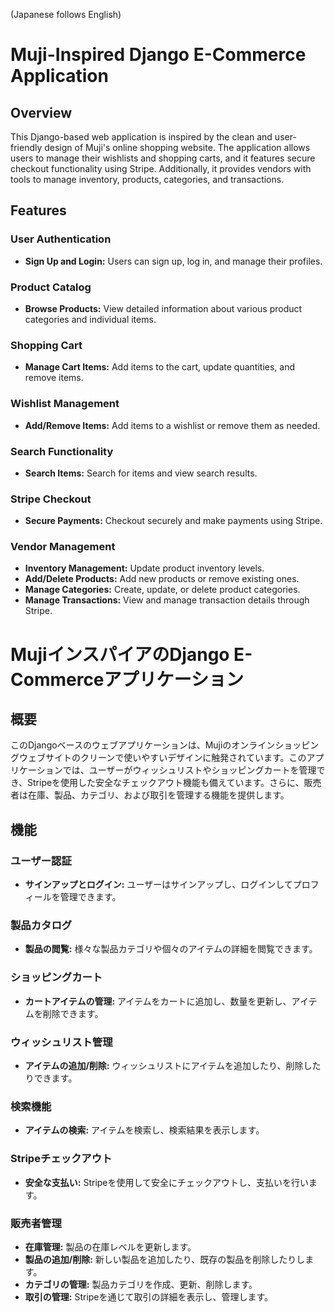 (Japanese follows English)
# Muji-Inspired Django E-Commerce Application

## Overview

This Django-based web application is inspired by the clean and user-friendly design of Muji's online shopping website. The application allows users to manage their wishlists and shopping carts, and it features secure checkout functionality using Stripe. Additionally, it provides vendors with tools to manage inventory, products, categories, and transactions.

## Features

### User Authentication

- **Sign Up and Login:** Users can sign up, log in, and manage their profiles.

### Product Catalog

- **Browse Products:** View detailed information about various product categories and individual items.

### Shopping Cart

- **Manage Cart Items:** Add items to the cart, update quantities, and remove items.

### Wishlist Management

- **Add/Remove Items:** Add items to a wishlist or remove them as needed.

### Search Functionality

- **Search Items:** Search for items and view search results.

### Stripe Checkout

- **Secure Payments:** Checkout securely and make payments using Stripe.

### Vendor Management

- **Inventory Management:** Update product inventory levels.
- **Add/Delete Products:** Add new products or remove existing ones.
- **Manage Categories:** Create, update, or delete product categories.
- **Manage Transactions:** View and manage transaction details through Stripe.


# MujiインスパイアのDjango E-Commerceアプリケーション

## 概要

このDjangoベースのウェブアプリケーションは、Mujiのオンラインショッピングウェブサイトのクリーンで使いやすいデザインに触発されています。このアプリケーションでは、ユーザーがウィッシュリストやショッピングカートを管理でき、Stripeを使用した安全なチェックアウト機能も備えています。さらに、販売者は在庫、製品、カテゴリ、および取引を管理する機能を提供します。

## 機能

### ユーザー認証

- **サインアップとログイン:** ユーザーはサインアップし、ログインしてプロフィールを管理できます。

### 製品カタログ

- **製品の閲覧:** 様々な製品カテゴリや個々のアイテムの詳細を閲覧できます。

### ショッピングカート

- **カートアイテムの管理:** アイテムをカートに追加し、数量を更新し、アイテムを削除できます。

### ウィッシュリスト管理

- **アイテムの追加/削除:** ウィッシュリストにアイテムを追加したり、削除したりできます。

### 検索機能

- **アイテムの検索:** アイテムを検索し、検索結果を表示します。

### Stripeチェックアウト

- **安全な支払い:** Stripeを使用して安全にチェックアウトし、支払いを行います。

### 販売者管理

- **在庫管理:** 製品の在庫レベルを更新します。
- **製品の追加/削除:** 新しい製品を追加したり、既存の製品を削除したりします。
- **カテゴリの管理:** 製品カテゴリを作成、更新、削除します。
- **取引の管理:** Stripeを通じて取引の詳細を表示し、管理します。
